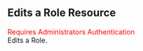 ## Edits a Role Resource
<span style="color:red">Requires Administrators Authentication</span>  
Edits a Role.
